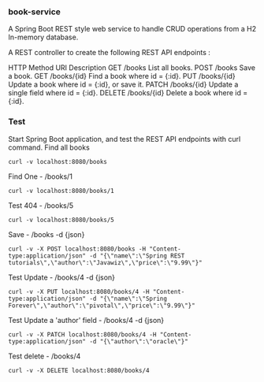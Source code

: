 ### book-service

A Spring Boot REST style web service to handle CRUD operations from a H2 In-memory database.

A REST controller to create the following REST API endpoints :

HTTP 	Method	URI			Description
GET			/books			List all books.
POST		/books			Save a book.
GET			/books/{id}		Find a book where id = {:id}.
PUT			/books/{id}		Update a book where id = {:id}, or save it.
PATCH		/books/{id}		Update a single field where id = {:id}.
DELETE		/books/{id}		Delete a book where id = {:id}.

 
### Test
Start Spring Boot application, and test the REST API endpoints with curl command.
Find all books

```
curl -v localhost:8080/books
```

Find One - /books/1

```
curl -v localhost:8080/books/1
```

Test 404 - /books/5

```
curl -v localhost:8080/books/5
```

Save - /books -d {json}

```
curl -v -X POST localhost:8080/books -H "Content-type:application/json" -d "{\"name\":\"Spring REST tutorials\",\"author\":\"Javawiz\",\"price\":\"9.99\"}"
```

Test Update - /books/4 -d {json}

```
curl -v -X PUT localhost:8080/books/4 -H "Content-type:application/json" -d "{\"name\":\"Spring Forever\",\"author\":\"pivotal\",\"price\":\"9.99\"}"
```

Test Update a 'author' field - /books/4 -d {json}

```
curl -v -X PATCH localhost:8080/books/4 -H "Content-type:application/json" -d "{\"author\":\"oracle\"}"
```

Test delete - /books/4

```
curl -v -X DELETE localhost:8080/books/4
```
